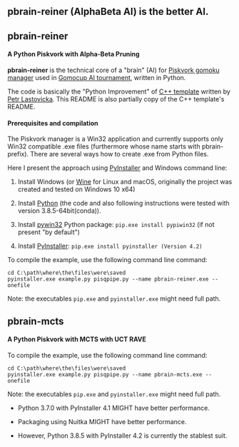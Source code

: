 ## pbrain-reiner (AlphaBeta AI) is the better AI.

## pbrain-reiner


#### A Python Piskvork with Alpha-Beta Pruning

**pbrain-reiner** is the technical core of a "brain" (AI) for [Piskvork gomoku
manager](http://petr.lastovicka.sweb.cz/piskvork.zip) used in [Gomocup AI
tournament](http://gomocup.org), written in Python.

The code is basically the "Python Improvement" of [C++
template](http://petr.lastovicka.sweb.cz/skel_cpp.zip) written by [Petr
Lastovicka](http://petr.lastovicka.sweb.cz/indexEN.html). This README is also
partially copy of the C++ template's README.

#### Prerequisites and compilation

The Piskvork manager is a Win32 application and currently supports only Win32
compatible .exe files (furthermore whose name starts with pbrain- prefix). There
are several ways how to create .exe from Python files.

Here I present the approach using [PyInstaller](http://pyinstaller.org) and
Windows command line:

1.  Install Windows (or [Wine](https://www.winehq.org/) for Linux and macOS,
    originally the project was created and tested on Windows 10 x64)

2.  Install [Python](http://www.python.org) (the code and also following
    instructions were tested with version 3.8.5-64bit(conda)).

3.  Install [pywin32](https://sourceforge.net/projects/pywin32) Python package:
    `pip.exe install pypiwin32` (if not present "by default")

4.  Install [PyInstaller](https://www.pyinstaller.org/): `pip.exe install
    pyinstaller (Version 4.2)`

To compile the example, use the following command line command:

~~~~~~~~~~~~~~~~~~~~~~~~~~~~~~~~~~~~~~~~~~~~~~~~~~~~~~~~~~~~~~~~~~~~~~~~~~~~~~~~
cd C:\path\where\the\files\were\saved
pyinstaller.exe example.py pisqpipe.py --name pbrain-reiner.exe --onefile
~~~~~~~~~~~~~~~~~~~~~~~~~~~~~~~~~~~~~~~~~~~~~~~~~~~~~~~~~~~~~~~~~~~~~~~~~~~~~~~~

Note: the executables `pip.exe` and `pyinstaller.exe` might need full path.

## pbrain-mcts


#### A Python Piskvork with MCTS with UCT RAVE

To compile the example, use the following command line command:

~~~~~~~~~~~~~~~~~~~~~~~~~~~~~~~~~~~~~~~~~~~~~~~~~~~~~~~~~~~~~~~~~~~~~~~~~~~~~~~~
cd C:\path\where\the\files\were\saved
pyinstaller.exe example.py pisqpipe.py --name pbrain-mcts.exe --onefile
~~~~~~~~~~~~~~~~~~~~~~~~~~~~~~~~~~~~~~~~~~~~~~~~~~~~~~~~~~~~~~~~~~~~~~~~~~~~~~~~

Note: the executables `pip.exe` and `pyinstaller.exe` might need full path.

-   Python 3.7.0 with PyInstaller 4.1 MIGHT have better performance.

-   Packaging using Nuitka MIGHT have better performance.

-   However, Python 3.8.5 with PyInstaller 4.2 is currently the stablest suit.
